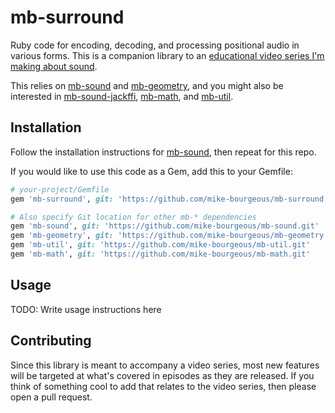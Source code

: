 # mb-surround

Ruby code for encoding, decoding, and processing positional audio in various
forms.  This is a companion library to an [educational video series I'm making
about sound][0].

This relies on [mb-sound][1] and [mb-geometry][2], and you might also be
interested in [mb-sound-jackffi][3], [mb-math][4], and [mb-util][5].

## Installation

Follow the installation instructions for [mb-sound][1], then repeat for this
repo.

If you would like to use this code as a Gem, add this to your Gemfile:

```ruby
# your-project/Gemfile
gem 'mb-surround', git: 'https://github.com/mike-bourgeous/mb-surround.git'

# Also specify Git location for other mb-* dependencies
gem 'mb-sound', git: 'https://github.com/mike-bourgeous/mb-sound.git'
gem 'mb-geometry', git: 'https://github.com/mike-bourgeous/mb-geometry.git'
gem 'mb-util', git: 'https://github.com/mike-bourgeous/mb-util.git'
gem 'mb-math', git: 'https://github.com/mike-bourgeous/mb-math.git'
```

## Usage

TODO: Write usage instructions here

## Contributing

Since this library is meant to accompany a video series, most new features will
be targeted at what's covered in episodes as they are released.  If you think
of something cool to add that relates to the video series, then please open a
pull request.


[0]: https://www.youtube.com/playlist?list=PLpRqC8LaADXnwve3e8gI239eDNRO3Nhya
[1]: https://github.com/mike-bourgeous/mb-sound
[2]: https://github.com/mike-bourgeous/mb-geometry
[3]: https://github.com/mike-bourgeous/mb-sound-jackffi
[4]: https://github.com/mike-bourgeous/mb-math
[5]: https://github.com/mike-bourgeous/mb-util
